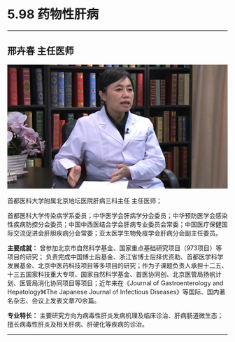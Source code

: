 # 5.98 药物性肝病

---

## 邢卉春 主任医师

![1679371140163](image/c05_098/1679371140163.png)

首都医科大学附属北京地坛医院肝病三科主任 主任医师；

首都医科大学传染病学系委员；中华医学会肝病学分会委员；中华预防医学会感染性疾病防控分会委员；中国中西医结合学会肝病专业委员会常委；中国医疗保健国际交流促进会肝胆疾病分会常委；亚太医学生物免疫学会肝病分会副主任委员。

**主要成就：** 曾参加北京市自然科学基金、国家重点基础研究项目（973项目）等项目的研究； 负责完成中国博士后基金、浙江省博士后择优资助、首都医学科学发展基金、北京中医药科技项目等多项目的研究；作为子课题负责人承担十二五、十三五国家科技重大专项、国家自然科学基金、首医协同创、北京医管局扬帆计划、医管局消化协同项目等项目；近年来在《Journal of Gastroenterology and Hepatology》《The Japanese Journal of Infectious Diseases》等国际、国内著名杂志、会议上发表文章70余篇。

**专业特长：** 主要研究方向为病毒性肝炎发病机理及临床诊治、肝病肠道微生态；擅长病毒性肝炎及相关肝病、肝硬化等疾病的诊治。

---
